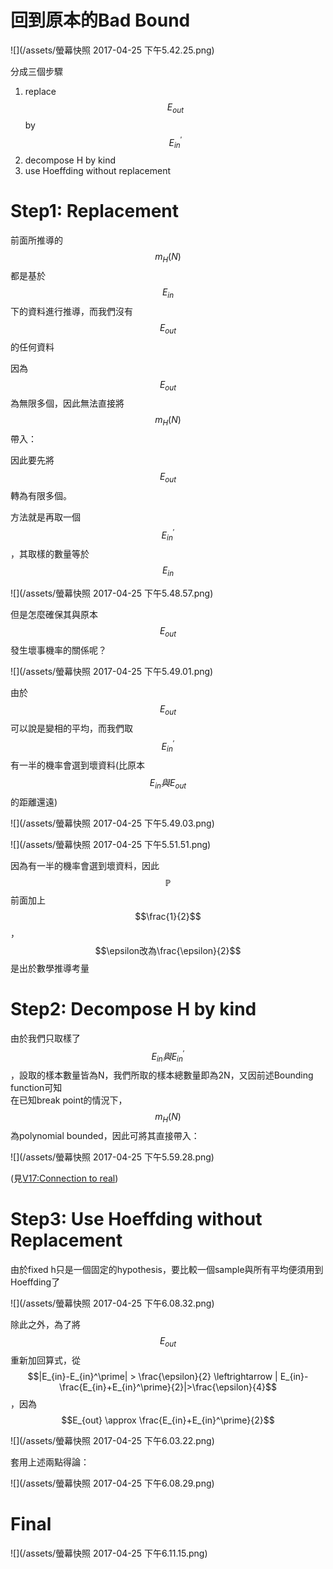 # 回到原本的Bad Bound

![](/assets/螢幕快照 2017-04-25 下午5.42.25.png)

分成三個步驟

1. replace $$E_{out}$$ by $$E_{in}^\prime$$
2. decompose H by kind
3. use Hoeffding without replacement

# Step1: Replacement

前面所推導的$$m_H(N)$$ 都是基於$$E_{in}$$下的資料進行推導，而我們沒有$$E_{out}$$的任何資料

因為$$E_{out}$$為無限多個，因此無法直接將$$m_H(N)$$帶入：

因此要先將$$E_{out}$$轉為有限多個。

方法就是再取一個$$E_{in}^\prime$$，其取樣的數量等於$$E_{in}$$

![](/assets/螢幕快照 2017-04-25 下午5.48.57.png)

但是怎麼確保其與原本$$E_{out}$$發生壞事機率的關係呢？

![](/assets/螢幕快照 2017-04-25 下午5.49.01.png)

由於$$E_{out}$$可以說是變相的平均，而我們取$$E_{in}^\prime$$有一半的機率會選到壞資料\(比原本$$E_{in}與E_{out}$$的距離還遠\)

![](/assets/螢幕快照 2017-04-25 下午5.49.03.png)

![](/assets/螢幕快照 2017-04-25 下午5.51.51.png)

因為有一半的機率會選到壞資料，因此$$\mathbb{P}$$前面加上$$\frac{1}{2}$$，$$\epsilon改為\frac{\epsilon}{2}$$是出於數學推導考量

# Step2: Decompose H by kind

由於我們只取樣了$$E_{in}與E_{in}^\prime$$，設取的樣本數量皆為N，我們所取的樣本總數量即為2N，又因前述Bounding function可知  
在已知break point的情況下，$$m_H(N)$$為polynomial bounded，因此可將其直接帶入：

![](/assets/螢幕快照 2017-04-25 下午5.59.28.png)

\(見[V17:Connection to real](/v17connection-to-real.md)\)

# Step3: Use Hoeffding without Replacement

由於fixed h只是一個固定的hypothesis，要比較一個sample與所有平均便須用到Hoeffding了

![](/assets/螢幕快照 2017-04-25 下午6.08.32.png)

除此之外，為了將$$E_{out}$$重新加回算式，從$$|E_{in}-E_{in}^\prime| > \frac{\epsilon}{2} \leftrightarrow | E_{in}-\frac{E_{in}+E_{in}^\prime}{2}|>\frac{\epsilon}{4}$$，因為$$E_{out} \approx \frac{E_{in}+E_{in}^\prime}{2}$$

![](/assets/螢幕快照 2017-04-25 下午6.03.22.png)

套用上述兩點得論：

![](/assets/螢幕快照 2017-04-25 下午6.08.29.png)

# Final

![](/assets/螢幕快照 2017-04-25 下午6.11.15.png)

